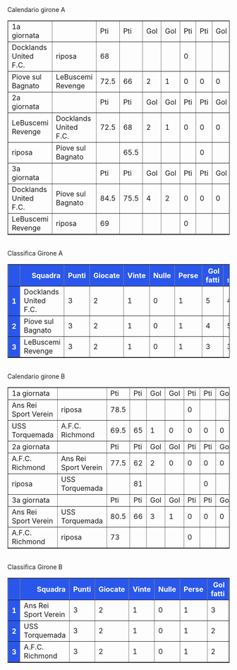<style>th{background-color: rgb(42, 87, 235);color: white;}</style><th>Calendario girone A</th><table border="1" class="dataframe">
  <tbody>
    <tr>
      <td>1a giornata</td>
      <td></td>
      <td>Pti</td>
      <td>Pti</td>
      <td>Gol</td>
      <td>Gol</td>
      <td>Pti</td>
      <td>Pti</td>
      <td>Gol</td>
      <td>Gol</td>
    </tr>
    <tr>
      <td>Docklands United F.C.</td>
      <td>riposa</td>
      <td>68</td>
      <td></td>
      <td></td>
      <td></td>
      <td>0</td>
      <td></td>
      <td></td>
      <td></td>
    </tr>
    <tr>
      <td>Piove sul Bagnato</td>
      <td>LeBuscemi Revenge</td>
      <td>72.5</td>
      <td>66</td>
      <td>2</td>
      <td>1</td>
      <td>0</td>
      <td>0</td>
      <td>0</td>
      <td>0</td>
    </tr>
    <tr>
      <td>2a giornata</td>
      <td></td>
      <td>Pti</td>
      <td>Pti</td>
      <td>Gol</td>
      <td>Gol</td>
      <td>Pti</td>
      <td>Pti</td>
      <td>Gol</td>
      <td>Gol</td>
    </tr>
    <tr>
      <td>LeBuscemi Revenge</td>
      <td>Docklands United F.C.</td>
      <td>72.5</td>
      <td>68</td>
      <td>2</td>
      <td>1</td>
      <td>0</td>
      <td>0</td>
      <td>0</td>
      <td>0</td>
    </tr>
    <tr>
      <td>riposa</td>
      <td>Piove sul Bagnato</td>
      <td></td>
      <td>65.5</td>
      <td></td>
      <td></td>
      <td></td>
      <td>0</td>
      <td></td>
      <td></td>
    </tr>
    <tr>
      <td>3a giornata</td>
      <td></td>
      <td>Pti</td>
      <td>Pti</td>
      <td>Gol</td>
      <td>Gol</td>
      <td>Pti</td>
      <td>Pti</td>
      <td>Gol</td>
      <td>Gol</td>
    </tr>
    <tr>
      <td>Docklands United F.C.</td>
      <td>Piove sul Bagnato</td>
      <td>84.5</td>
      <td>75.5</td>
      <td>4</td>
      <td>2</td>
      <td>0</td>
      <td>0</td>
      <td>0</td>
      <td>0</td>
    </tr>
    <tr>
      <td>LeBuscemi Revenge</td>
      <td>riposa</td>
      <td>69</td>
      <td></td>
      <td></td>
      <td></td>
      <td>0</td>
      <td></td>
      <td></td>
      <td></td>
    </tr>
  </tbody>
</table><th><br/></th><th>Classifica Girone A</th><table border="1" class="dataframe">
  <thead>
    <tr style="text-align: right;">
      <th></th>
      <th>Squadra</th>
      <th>Punti</th>
      <th>Giocate</th>
      <th>Vinte</th>
      <th>Nulle</th>
      <th>Perse</th>
      <th>Gol fatti</th>
      <th>Gol subiti</th>
      <th>Diff. Reti</th>
      <th>Punti tot.</th>
      <th>Media pti</th>
    </tr>
  </thead>
  <tbody>
    <tr>
      <th>1</th>
      <td>Docklands United F.C.</td>
      <td>3</td>
      <td>2</td>
      <td>1</td>
      <td>0</td>
      <td>1</td>
      <td>5</td>
      <td>4</td>
      <td>1</td>
      <td>220.5</td>
      <td>73.50</td>
    </tr>
    <tr>
      <th>2</th>
      <td>Piove sul Bagnato</td>
      <td>3</td>
      <td>2</td>
      <td>1</td>
      <td>0</td>
      <td>1</td>
      <td>4</td>
      <td>5</td>
      <td>-1</td>
      <td>213.5</td>
      <td>71.17</td>
    </tr>
    <tr>
      <th>3</th>
      <td>LeBuscemi Revenge</td>
      <td>3</td>
      <td>2</td>
      <td>1</td>
      <td>0</td>
      <td>1</td>
      <td>3</td>
      <td>3</td>
      <td>0</td>
      <td>207.5</td>
      <td>69.17</td>
    </tr>
  </tbody>
</table><th><br/></th><th>Calendario girone B</th><table border="1" class="dataframe">
  <tbody>
    <tr>
      <td>1a giornata</td>
      <td></td>
      <td>Pti</td>
      <td>Pti</td>
      <td>Gol</td>
      <td>Gol</td>
      <td>Pti</td>
      <td>Pti</td>
      <td>Gol</td>
      <td>Gol</td>
    </tr>
    <tr>
      <td>Ans Rei Sport Verein</td>
      <td>riposa</td>
      <td>78.5</td>
      <td></td>
      <td></td>
      <td></td>
      <td>0</td>
      <td></td>
      <td></td>
      <td></td>
    </tr>
    <tr>
      <td>USS Torquemada</td>
      <td>A.F.C. Richmond</td>
      <td>69.5</td>
      <td>65</td>
      <td>1</td>
      <td>0</td>
      <td>0</td>
      <td>0</td>
      <td>0</td>
      <td>0</td>
    </tr>
    <tr>
      <td>2a giornata</td>
      <td></td>
      <td>Pti</td>
      <td>Pti</td>
      <td>Gol</td>
      <td>Gol</td>
      <td>Pti</td>
      <td>Pti</td>
      <td>Gol</td>
      <td>Gol</td>
    </tr>
    <tr>
      <td>A.F.C. Richmond</td>
      <td>Ans Rei Sport Verein</td>
      <td>77.5</td>
      <td>62</td>
      <td>2</td>
      <td>0</td>
      <td>0</td>
      <td>0</td>
      <td>0</td>
      <td>0</td>
    </tr>
    <tr>
      <td>riposa</td>
      <td>USS Torquemada</td>
      <td></td>
      <td>81</td>
      <td></td>
      <td></td>
      <td></td>
      <td>0</td>
      <td></td>
      <td></td>
    </tr>
    <tr>
      <td>3a giornata</td>
      <td></td>
      <td>Pti</td>
      <td>Pti</td>
      <td>Gol</td>
      <td>Gol</td>
      <td>Pti</td>
      <td>Pti</td>
      <td>Gol</td>
      <td>Gol</td>
    </tr>
    <tr>
      <td>Ans Rei Sport Verein</td>
      <td>USS Torquemada</td>
      <td>80.5</td>
      <td>66</td>
      <td>3</td>
      <td>1</td>
      <td>0</td>
      <td>0</td>
      <td>0</td>
      <td>0</td>
    </tr>
    <tr>
      <td>A.F.C. Richmond</td>
      <td>riposa</td>
      <td>73</td>
      <td></td>
      <td></td>
      <td></td>
      <td>0</td>
      <td></td>
      <td></td>
      <td></td>
    </tr>
  </tbody>
</table><th><br/></th><th>Classifica Girone B</th><table border="1" class="dataframe">
  <thead>
    <tr style="text-align: right;">
      <th></th>
      <th>Squadra</th>
      <th>Punti</th>
      <th>Giocate</th>
      <th>Vinte</th>
      <th>Nulle</th>
      <th>Perse</th>
      <th>Gol fatti</th>
      <th>Gol subiti</th>
      <th>Diff. Reti</th>
      <th>Punti tot.</th>
      <th>Media pti</th>
    </tr>
  </thead>
  <tbody>
    <tr>
      <th>1</th>
      <td>Ans Rei Sport Verein</td>
      <td>3</td>
      <td>2</td>
      <td>1</td>
      <td>0</td>
      <td>1</td>
      <td>3</td>
      <td>3</td>
      <td>0</td>
      <td>221</td>
      <td>73.67</td>
    </tr>
    <tr>
      <th>2</th>
      <td>USS Torquemada</td>
      <td>3</td>
      <td>2</td>
      <td>1</td>
      <td>0</td>
      <td>1</td>
      <td>2</td>
      <td>3</td>
      <td>-1</td>
      <td>216.5</td>
      <td>72.17</td>
    </tr>
    <tr>
      <th>3</th>
      <td>A.F.C. Richmond</td>
      <td>3</td>
      <td>2</td>
      <td>1</td>
      <td>0</td>
      <td>1</td>
      <td>2</td>
      <td>1</td>
      <td>1</td>
      <td>215.5</td>
      <td>71.83</td>
    </tr>
  </tbody>
</table><th><br/></th>